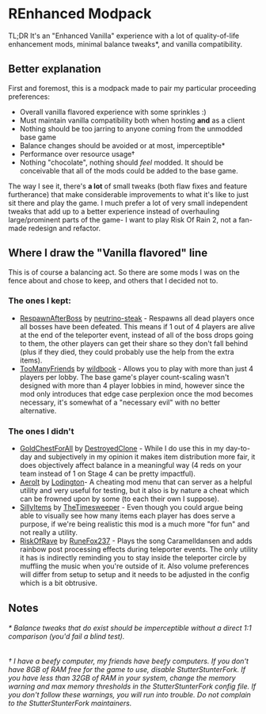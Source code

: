 # REnhanced Modpack
TL;DR It's an "Enhanced Vanilla" experience with a lot of quality-of-life enhancement mods, minimal balance tweaks\*, and vanilla compatibility.


## Better explanation
First and foremost, this is a modpack made to pair my particular proceeding preferences:
- Overall vanilla flavored experience with some sprinkles :)
- Must maintain vanilla compatibility both when hosting **and** as a client
- Nothing should be too jarring to anyone coming from the unmodded base game
- Balance changes should be avoided or at most, imperceptible\*
- Performance over resource usage†
- Nothing "chocolate", nothing should *feel* modded. It should be conceivable that all of the mods could be added to the base game.


The way I see it, there's **a lot** of small tweaks (both flaw fixes and feature furtherance) that make considerable improvements to what it's like to just sit there and play the game. I much prefer a lot of very small independent tweaks that add up to a better experience instead of overhauling large/prominent parts of the game- I want to play Risk Of Rain 2, not a fan-made redesign and refactor.

## Where I draw the "Vanilla flavored" line
This is of course a balancing act. So there are some mods I was on the fence about and chose to keep, and others that I decided not to.


### The ones I kept:
- [RespawnAfterBoss](https://thunderstore.io/package/neutrino-steak/RespawnAfterBoss) by [neutrino-steak](https://thunderstore.io/package/neutrino-steak) - Respawns all dead players once all bosses have been defeated. This means if 1 out of 4 players are alive at the end of the teleporter event, instead of all of the boss drops going to them, the other players can get their share so they don't fall behind (plus if they died, they could probably use the help from the extra items).
- [TooManyFriends](https://thunderstore.io/package/wildbook/TooManyFriends) by [wildbook](https://thunderstore.io/package/wildbook) - Allows you to play with more than just 4 players per lobby. The base game's player count-scaling wasn't designed with more than 4 player lobbies in mind, however since the mod only introduces that edge case perplexion once the mod becomes necessary, it's somewhat of a "necessary evil" with no better alternative.


### The ones I didn't
- [GoldChestForAll](https://thunderstore.io/package/DestroyedClone/GoldChestForAll) by [DestroyedClone](https://thunderstore.io/package/DestroyedClone) - While I do use this in my day-to-day and subjectively in my opinion it makes item distribution more fair, it does objectively affect balance in a meaningful way (4 reds on your team instead of 1 on Stage 4 can be pretty impactful).
- [Aerolt](https://thunderstore.io/package/Lodington/Aerolt) by [Lodington](https://thunderstore.io/package/Lodington)- A cheating mod menu that can server as a helpful utility and very useful for testing, but it also is by nature a cheat which can be frowned upon by some (to each their own I suppose).
- [SillyItems](https://thunderstore.io/package/TheTimesweeper/SillyItems) by [TheTimesweeper](https://thunderstore.io/package/TheTimesweeper) - Even though you could argue being able to visually see how many items each player has does serve a purpose, if we're being realistic this mod is a much more "for fun" and not really a utility.
- [RiskOfRave](https://thunderstore.io/package/RuneFox237/RiskOfRave) by [RuneFox237](https://thunderstore.io/package/RuneFox237) - Plays the song Caramelldansen and adds rainbow post processing effects during teleporter events. The only utility it has is indirectly reminding you to stay inside the teleporter circle by muffling the music when you're outside of it. Also volume preferences will differ from setup to setup and it needs to be adjusted in the config which is a bit obtrusive.


## Notes

###### \* Balance tweaks that do exist should be imperceptible without a direct 1:1 comparison (you'd fail a blind test).

###### † I have a beefy computer, my friends have beefy computers. If you don't have 8GB of RAM free for the game to use, disable StutterStunterFork. If you have less than 32GB of RAM in your system, change the memory warning and max memory thresholds in the StutterStunterFork config file. If you don't follow these warnings, you will run into trouble. Do not complain to the StutterStunterFork maintainers.

